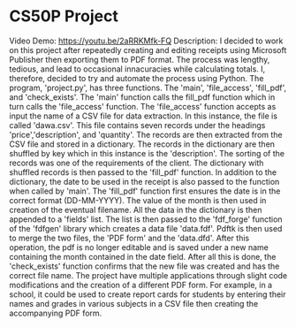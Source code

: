 # CS50P Project

Video Demo: https://youtu.be/2aRRKMfk-FQ
Description: I decided to work on this project after repeatedly creating and editing receipts using Microsoft Publisher then exporting them to PDF format. The process was lengthy, tedious, and lead to occasional innacuracies while calculating totals. I, therefore, decided to try and automate the process using Python. The program, 'project.py', has three functions. The 'main', 'file_access', 'fill_pdf', and 'check_exists'. The 'main' function calls the fill_pdf function which in turn calls the 'file_access' function. The 'file_access' function accepts as input the name of a CSV file for data extraction. In this instance, the file is called 'dawa.csv'. This file contains seven records under the headings 'price','description', and 'quantity'. The records are then extracted from the CSV file and stored in a dictionary. The records in the dictionary are then shuffled by key which in this instance is the 'description'. The sorting of the records was one of the requirements of the client. The dictionary with shuffled records is then passed to the 'fill_pdf' function. In addition to the dictionary, the date to be used in the receipt is also passed to the function when called by 'main'. The 'fill_pdf' function first ensures the date is in the correct format (DD-MM-YYYY). The value of the month is then used in creation of the eventual filename. All the data in the dictionary is then appended to a 'fields' list. The list is then passed to the 'fdf_forge' function of the 'fdfgen' library which creates a data file 'data.fdf'. Pdftk is then used to merge the two files, the 'PDF form' and the 'data.dfd'. After this operation, the pdf is no longer editable and is saved under a new name containing the month contained in the date field. After all this is done, the 'check_exists' function confirms that the new file was created and has the correct file name. The project have multiple applications through slight code modifications and the creation of a different PDF form. For example, in a school, it could be used to create report cards for students by entering their names and grades in various subjects in a CSV file then creating the accompanying PDF form.
